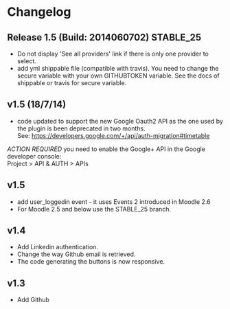 Changelog
==========

Release 1.5 (Build: 2014060702) STABLE_25
-----------------------------------------
* Do not display 'See all providers' link if there is only one provider to select.
* add yml shippable file (compatible with travis). You need to change the secure variable with your own GITHUBTOKEN variable.
  See the docs of shippable or travis for secure variable.

v1.5 (18/7/14)
--------------
* code updated to support the new Google Oauth2 API as the one used by the plugin is been deprecated in two months.  
See: https://developers.google.com/+/api/auth-migration#timetable

*ACTION REQUIRED* you need to enable the Google+ API in the Google developer console:  
Project > API & AUTH > APIs

v1.5
----
* add user_loggedin event - it uses Events 2 introduced in Moodle 2.6
* For Moodle 2.5 and below use the STABLE_25 branch.

v1.4
----
* Add Linkedin authentication.
* Change the way Github email is retrieved.
* The code generating the buttons is now responsive.

v1.3
----
* Add Github

